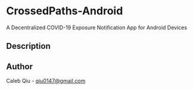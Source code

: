 # CrossedPaths-Android
A Decentralized COVID-19 Exposure Notification App for Android Devices
## Description
## Author
Caleb Qiu -
qiu0147@gmail.com
